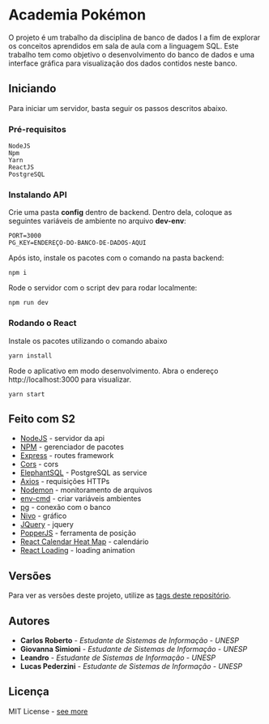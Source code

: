 # Academia Pokémon

O projeto é um trabalho da disciplina de banco de dados I a fim de explorar os conceitos aprendidos em sala de aula com a linguagem SQL. Este trabalho tem como objetivo o desenvolvimento do banco de dados e uma interface gráfica para visualização dos dados contidos neste banco.

## Iniciando

Para iniciar um servidor, basta seguir os passos descritos abaixo.

### Pré-requisitos

```
NodeJS
Npm
Yarn
ReactJS
PostgreSQL
```

### Instalando API

Crie uma pasta **config** dentro de backend. 
Dentro dela, coloque as seguintes variáveis de ambiente no arquivo **dev-env**:

```
PORT=3000
PG_KEY=ENDEREÇO-DO-BANCO-DE-DADOS-AQUI
```

Após isto, instale os pacotes com o comando na pasta backend: 

```
npm i
```

Rode o servidor com o script dev para rodar localmente:

```
npm run dev
```


### Rodando o React

Instale os pacotes utilizando o comando abaixo

```
yarn install
```

Rode o aplicativo em modo desenvolvimento. Abra o endereço http://localhost:3000 para visualizar.

```
yarn start
```

## Feito com S2

* [NodeJS](https://nodejs.org/en/docs/) - servidor da api
* [NPM](https://www.npmjs.com/) - gerenciador de pacotes
* [Express](https://expressjs.com/) - routes framework
* [Cors](https://www.npmjs.com/package/cors) - cors
* [ElephantSQL](https://www.elephantsql.com/) - PostgreSQL as service
* [Axios](https://www.npmjs.com/package/axios) - requisições HTTPs
* [Nodemon](https://www.npmjs.com/package/nodemon) - monitoramento de arquivos
* [env-cmd](https://www.npmjs.com/package/env-cmd) - criar variáveis ambientes
* [pg](https://www.npmjs.com/package/pg) - conexão com o banco
* [Nivo](https://nivo.rocks/components) - gráfico
* [JQuery](https://jquery.com/) - jquery
* [PopperJS](https://popper.js.org/) - ferramenta de posição
* [React Calendar Heat Map](https://www.npmjs.com/package/react-calendar-heatmap) - calendário
* [React Loading](https://www.npmjs.com/package/react-loading) - loading animation

## Versões

Para ver as versões deste projeto, utilize as [tags deste repositório](https://github.com/carona-jr/academia-pokemon/releases). 

## Autores

* **Carlos Roberto** - *Estudante de Sistemas de Informação - UNESP* 
* **Giovanna Simioni** - *Estudante de Sistemas de Informação - UNESP* 
* **Leandro** - *Estudante de Sistemas de Informação - UNESP* 
* **Lucas Pederzini** - *Estudante de Sistemas de Informação - UNESP* 

## Licença

MIT License - [see more](https://github.com/carona-jr/academia-pokemon/blob/master/LICENSE)
